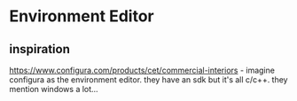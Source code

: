 # Environment Editor
## inspiration
https://www.configura.com/products/cet/commercial-interiors - imagine configura as the environment editor. they have an sdk but it's all c/c++. they mention windows a lot...
